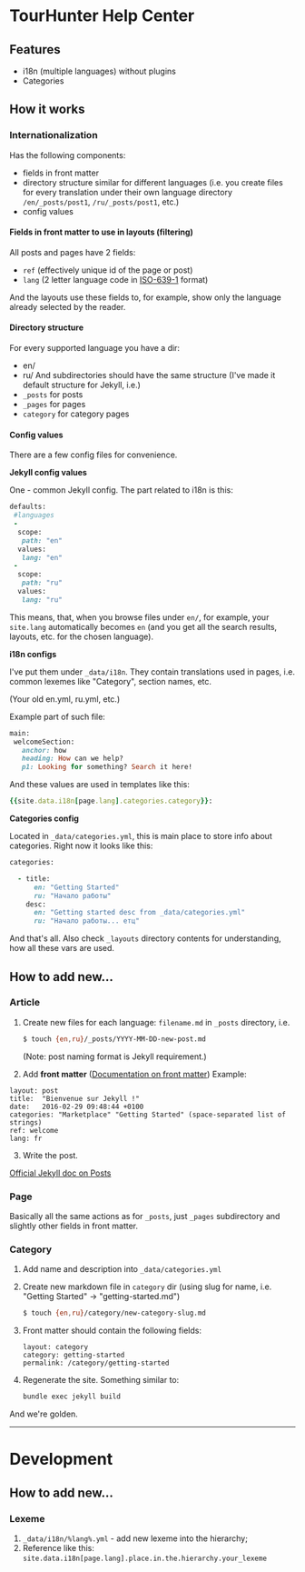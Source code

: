 # TourHunter Help Center

## Features
- i18n (multiple languages) without plugins
- Categories

## How it works

### Internationalization

Has the following components:
- fields in front matter
- directory structure similar for different languages (i.e. you create files for every translation under their own language directory `/en/_posts/post1`, `/ru/_posts/post1`, etc.)
- config values

#### Fields in front matter to use in layouts (filtering)
All posts and pages have 2 fields:
- `ref` (effectively unique id of the page or post)
- `lang` (2 letter language code in [ISO-639-1](https://en.wikipedia.org/wiki/List_of_ISO_639-1_codes) format)

And the layouts use these fields to, for example, show only the language already selected by the reader.

#### Directory structure
For every supported language you have a dir:
- en/
- ru/
And subdirectories should have the same structure (I've made it default structure for Jekyll, i.e.)
- `_posts` for posts
- `_pages` for pages
- `category` for category pages

#### Config values

There are a few config files for convenience.

**Jekyll config values**

One - common Jekyll config. The part related to i18n is this:

```ruby
defaults:
 #languages
 -
  scope:
   path: "en"
  values:
   lang: "en"
 -
  scope:
   path: "ru"
  values:
   lang: "ru"
```

This means, that, when you browse files under `en/`, for example, your `site.lang` automatically becomes `en` (and you get all the search results, layouts, etc. for the chosen language).

**i18n configs**

I've put them under `_data/i18n`. They contain translations used in pages, i.e. common lexemes like "Category", section names, etc.

(Your old en.yml, ru.yml, etc.)
 
 Example part of such file:
 
 ```ruby
main:
  welcomeSection:
    anchor: how
    heading: How can we help?
    p1: Looking for something? Search it here!
```

And these values are used in templates like this: 
```ruby
{{site.data.i18n[page.lang].categories.category}}:
```

**Categories config**

Located in `_data/categories.yml`, this is main place to store info about categories. Right now it looks like this:

```ruby
categories:

  - title:
      en: "Getting Started"
      ru: "Начало работы"
    desc:
      en: "Getting started desc from _data/categories.yml"
      ru: "Начало работы... етц"
```

And that's all. Also check `_layouts` directory contents for understanding, how all these vars are used.

## How to add new...
### Article

1. Create new files for each language: `filename.md` in `_posts` directory, i.e. 

    ```bash
    $ touch {en,ru}/_posts/YYYY-MM-DD-new-post.md
    ```
    (Note: post naming format is Jekyll requirement.)

2. Add **front matter** ([Documentation on front matter](https://jekyllrb.com/docs/front-matter/))
Example: 
```
layout: post
title:  "Bienvenue sur Jekyll !"
date:   2016-02-29 09:48:44 +0100
categories: "Marketplace" "Getting Started" (space-separated list of strings)
ref: welcome
lang: fr
```

3. Write the post.

[Official Jekyll doc on Posts](https://jekyllrb.com/docs/posts/)

### Page

Basically all the same actions as for `_posts`, just `_pages` subdirectory and slightly other fields in front matter.

### Category
1. Add name and description into `_data/categories.yml`
2. Create new markdown file in `category` dir (using slug for name, i.e. "Getting Started" -> "getting-started.md")

    ```bash
    $ touch {en,ru}/category/new-category-slug.md
    ```

3. Front matter should contain the following fields:
    ```
    layout: category
    category: getting-started
    permalink: /category/getting-started
    ```

3. Regenerate the site.
Something similar to:

    ```bash
    bundle exec jekyll build
    ```

And we're golden.

------

# Development

## How to add new...

### Lexeme
1. `_data/i18n/%lang%.yml` - add new lexeme into the hierarchy;
2. Reference like this: `site.data.i18n[page.lang].place.in.the.hierarchy.your_lexeme`

